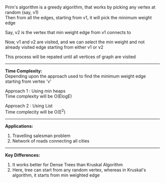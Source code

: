 Prim's algorithm is a greedy algorithm, that works by picking any vertex at random (say, v1)
<br>Then from all the edges, starting from v1, it will pick the minimum weight edge

Say, v2 is the vertex that min weight edge from v1 connects to

Now, v1 and v2 are visited, and we can select the min weight and not already visited edge starting from either v1 or v2

This process will be repated until all vertices of graph are visited

<hr>

**Time Complexity:**
<br> 
Depending upon the approach used to find the minimum weight edge starting from vertex 'v'

Approach 1 : Using min heaps
<br> Time complexity will be O(ElogE)

Approach 2 : Using List 
<br> Time complecity will be O(E<sup>2</sup>)

<hr>

**Applications:**
1. Travelling salesman problem
2. Network of roads connecting all cities

<hr>

**Key Differences:**
1. It works better for Dense Trees than Kruskal Algorithm
2. Here, tree can start from any random vertex, whereas in Kruskal's algorithm, it starts from min weighted edge
